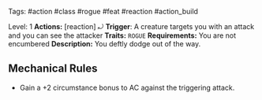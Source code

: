 Tags: #action #class #rogue #feat #reaction #action_build 

Level: 1
**Actions:** [reaction] ⤾
**Trigger**: A creature targets you with an attack and you can see the attacker
**Traits:** `ROGUE`
**Requirements:** You are not encumbered
**Description:** You deftly dodge out of the way.
## Mechanical Rules

- Gain a +2 circumstance bonus to AC against the triggering attack.